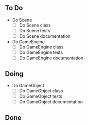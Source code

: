 ## To Do

- Do Scene
    * [ ] Do Scene class
    * [ ] Do Scene tests
    * [ ] Do Scene documentation
- Do GameEngine
    * [ ] Do GameEngine class
    * [ ] Do GameEngine tests
    * [ ] Do GameEngine documentation

## Doing

- Do GameObject
    * [ ] Do GameObject class
    * [ ] Do GameObject tests
    * [ ] Do GameObject documentation

## Done

